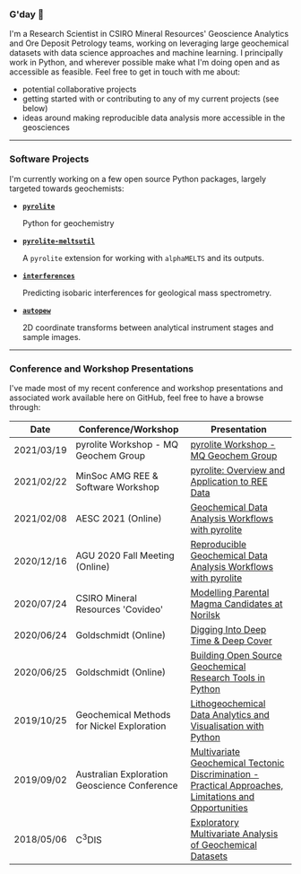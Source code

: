 ### G'day 👋

I'm a Research Scientist in CSIRO Mineral Resources' Geoscience Analytics and Ore Deposit Petrology teams, working on leveraging large geochemical datasets with data science approaches and machine learning. I principally work in Python, and wherever possible make what I'm doing open and as accessible as feasible. Feel free to get in touch with me about:
-   potential collaborative projects
-   getting started with or contributing to any of my current projects (see below)
-   ideas around making reproducible data analysis more accessible in the geosciences

-----

### Software Projects

I'm currently working on a few open source Python packages, largely targeted towards geochemists:

-   [**`pyrolite`**](https://github.com/morganjwilliams/pyrolite)

    Python for geochemistry

-   [**`pyrolite-meltsutil`**](https://github.com/morganjwilliams/pyrolite-meltsutil)

    A `pyrolite` extension for working with `alphaMELTS` and its outputs.

-   [**`interferences`**](https://github.com/morganjwilliams/interferences)

    Predicting isobaric interferences for geological mass spectrometry.

-   [**`autopew`**](https://github.com/morganjwilliams/autopew)

    2D coordinate transforms between analytical instrument stages and sample images.

-------

### Conference and Workshop Presentations

I've made most of my recent conference and workshop presentations and associated work available here on GitHub, feel free to have a browse through:

| Date       | Conference/Workshop                          | Presentation                                                                                                                                          |
| ---------- | -------------------------------------------- | ----------------------------------------------------------------------------------------------------------------------------------------------------- |
| 2021/03/19 | pyrolite Workshop - MQ Geochem Group         | [pyrolite Workshop - MQ Geochem Group](https://github.com/morganjwilliams/202103-MQ-pyrolite-workshop)                                                |
| 2021/02/22 | MinSoc AMG REE & Software Workshop           | [pyrolite: Overview and Application to REE Data](https://github.com/morganjwilliams/202102-minsoc-REE-workshop)                                       |
| 2021/02/08 | AESC 2021 (Online)                           | [Geochemical Data Analysis Workflows with pyrolite](https://github.com/morganjwilliams/aesc2021-pyrolite-workflows)                                   |
| 2020/12/16 | AGU 2020 Fall Meeting (Online)               | [Reproducible Geochemical Data Analysis Workflows with pyrolite](https://github.com/morganjwilliams/agu2020-geochem-data-workflows)                   |
| 2020/07/24 | CSIRO Mineral Resources 'Covideo'            | [Modelling Parental Magma Candidates at Norilsk](https://github.com/morganjwilliams/covideo_norilsk_melts)                                            |
| 2020/06/24 | Goldschmidt (Online)                         | [Digging Into Deep Time & Deep Cover](https://github.com/morganjwilliams/gs2020-diggingdeeper)                                                        |
| 2020/06/25 | Goldschmidt (Online)                         | [Building Open Source Geochemical Research Tools in Python](https://github.com/morganjwilliams/gs2020-python4geochem)                                 |
| 2019/10/25 | Geochemical Methods for Nickel Exploration   | [Lithogeochemical Data Analytics and Visualisation with Python](https://github.com/morganjwilliams/geochem4nickel)                                    |
| 2019/09/02 | Australian Exploration Geoscience Conference | [Multivariate Geochemical Tectonic Discrimination - Practical Approaches, Limitations and Opportunities](https://github.com/morganjwilliams/aegc2019) |
| 2018/05/06 | C<sup>3</sup>DIS                             | [Exploratory Multivariate Analysis of Geochemical Datasets](https://github.com/morganjwilliams/exploratory-geochemistry)                              |
